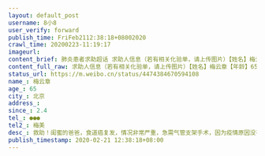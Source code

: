 ```yaml
---
layout: default_post
username: 8小8
user_verify: forward
publish_time: FriFeb2112:38:18+08002020
crawl_time: 20200223-11:19:17
imageurl: 
content_brief: 肺炎患者求助超话 求助人信息（若有相关化验单，请上传图片）【姓名】梅云章【年龄】65【所在城市】北京【所在小区、社区】【患病时间】2.4【联系方式】●●●【其他紧急联系人】梅美【病情描述】 救助！闺蜜的爸爸，食道癌复发，情况非常严重，急需气管支架手术，因为疫情原因没有 ...全文
content_full_raw: 求助人信息（若有相关化验单，请上传图片）【姓名】梅云章【年龄】65【所在城市】北京【所在小区、社区】【患病时间】2.4【联系方式】●●●【其他紧急联系人】梅美【病情描述】救助！闺蜜的爸爸，食道癌复发，情况非常严重，急需气管支架手术，因为疫情原因没有医院愿意收治，现只能靠输液维持生命。患者姓名：梅云章●●●X，食道癌1年，近期复发。食管最窄处只有6mm，近两周多不能食水仅靠输液维持，已出现虚脱症状。最新结果是肿瘤压迫气管，缝隙很小，建议我们尽快找医院做气管支架和鼻饲管，延长病人生命。看过多家门诊急诊，都拒绝接收病人。联系电话●●●核酸两次筛查都是阴性，也没有发热症状，仍旧被各家医院拒绝手术，就是活活等死。上海·虹康福苑
status_url: https://m.weibo.cn/status/4474384670594108
name_: 梅云章
age_: 65
city_: 北京
address_: 
since_: 2.4
tel_: ●●●
tel2_: 梅美
desc_: 救助！闺蜜的爸爸，食道癌复发，情况非常严重，急需气管支架手术，因为疫情原因没有医院愿意收治，现只能靠输液维持生命。患者姓名梅云章●●●X，食道癌1年，近期复发。食管最窄处只有6mm，近两周多不能食水仅靠输液维持，已出现虚脱症状。最新结果是肿瘤压迫气管，缝隙很小，建议我们尽快找医院做气管支架和鼻饲管，延长病人生命。看过多家门诊急诊，都拒绝接收病人。联系电话●●●核酸两次筛查都是阴性，也没有发热症状，仍旧被各家医院拒绝手术，就是活活等死。上海·虹康福苑
publish_timestamp: 2020-02-21 12:38:18+08:00
---
```

